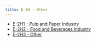 ```yaml
---
title: E-2H - Other
---
```


- [E-2H1 - Pulp and Paper Industry](/2-ipcc-mitigation-options/ipcc-2019-emissions/2-ippu/2h-other/2h1-pulp-paper-industry.md)
- [E-2H2 - Food and Beverages Industry](/2-ipcc-mitigation-options/ipcc-2019-emissions/2-ippu/2h-other/2h2-food-beverages-industry.md)
- [E-2H3 - Other](/2-ipcc-mitigation-options/ipcc-2019-emissions/2-ippu/2h-other/2h3-other.md)


